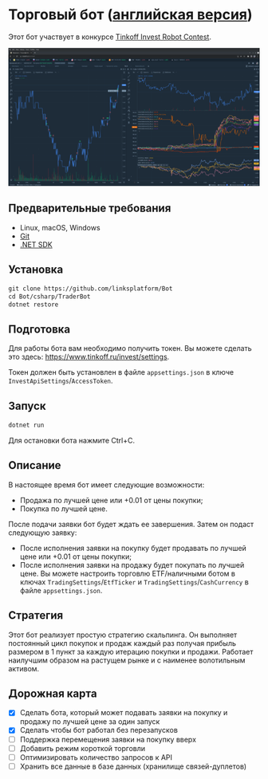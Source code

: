 # Торговый бот ([английская версия](README.md))

Этот бот участвует в конкурсе [Tinkoff Invest Robot Contest](https://github.com/Tinkoff/invest-robot-contest).

[![Торговля с ботом](trading.png)](trading.png)

## Предварительные требования
* Linux, macOS, Windows
* [Git](https://git-scm.com/downloads)
* [.NET SDK](https://dotnet.microsoft.com/download)

## Установка
```
git clone https://github.com/linksplatform/Bot
cd Bot/csharp/TraderBot
dotnet restore
```

## Подготовка

Для работы бота вам необходимо получить токен. Вы можете сделать это здесь: https://www.tinkoff.ru/invest/settings.

Токен должен быть установлен в файле `appsettings.json` в ключе `InvestApiSettings`/`AccessToken`.

## Запуск
```sh
dotnet run
```

Для остановки бота нажмите Ctrl+C.

## Описание

В настоящее время бот имеет следующие возможности:
* Продажа по лучшей цене или +0.01 от цены покупки;
* Покупка по лучшей цене.

После подачи заявки бот будет ждать ее завершения. Затем он подаст следующую заявку:
* После исполнения заявки на покупку будет продавать по лучшей цене или +0.01 от цены покупки;
* После исполнения заявки на продажу будет покупать по лучшей цене.
Вы можете настроить торговлю ETF/наличными ботом в ключах `TradingSettings`/`EtfTicker` и `TradingSettings`/`CashCurrency` в файле `appsettings.json`.

## Стратегия

Этот бот реализует простую стратегию скальпинга.
Он выполняет постоянный цикл покупок и продаж каждый раз получая прибыль размером в 1 пункт за каждую итерацию покупки и продажи.
Работает наилучшим образом на растущем рынке и с наименее волотильным активом.

## Дорожная карта
- [x] Сделать бота, который может подавать заявки на покупку и продажу по лучшей цене за один запуск
- [x] Сделать чтобы бот работал без перезапусков
- [ ] Поддержка перемещения заявки на покупку вверх
- [ ] Добавить режим короткой торговли
- [ ] Оптимизировать количество запросов к API
- [ ] Хранить все данные в базе данных (хранилище связей-дуплетов)
